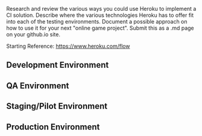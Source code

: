 Research and review the various ways you could use Heroku to implement a CI solution. Describe where the various technologies Heroku has to offer fit into each of the testing environments. Document a possible approach on how to use it for your next "online game project". Submit this as a .md page on your github.io site.

Starting Reference: https://www.heroku.com/flow

## Development Environment

## QA Environment

## Staging/Pilot Environment

## Production Environment

